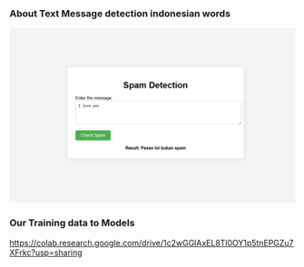 ### About Text Message detection indonesian words
![alt text](https://raw.githubusercontent.com/imamNurC/spam-detection-system/refs/heads/main/pic/spam.png)


### Our Training data to Models 
https://colab.research.google.com/drive/1c2wGGlAxEL8Tl0OY1p5tnEPGZu7XFrkc?usp=sharing


